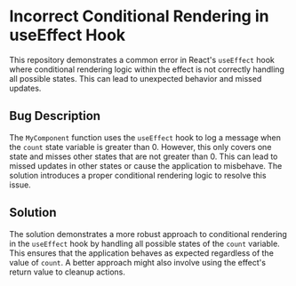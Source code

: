 # Incorrect Conditional Rendering in useEffect Hook

This repository demonstrates a common error in React's `useEffect` hook where conditional rendering logic within the effect is not correctly handling all possible states. This can lead to unexpected behavior and missed updates.

## Bug Description

The `MyComponent` function uses the `useEffect` hook to log a message when the `count` state variable is greater than 0. However, this only covers one state and misses other states that are not greater than 0. This can lead to missed updates in other states or cause the application to misbehave. The solution introduces a proper conditional rendering logic to resolve this issue.

## Solution

The solution demonstrates a more robust approach to conditional rendering in the `useEffect` hook by handling all possible states of the `count` variable. This ensures that the application behaves as expected regardless of the value of `count`.  A better approach might also involve using the effect's return value to cleanup actions.
